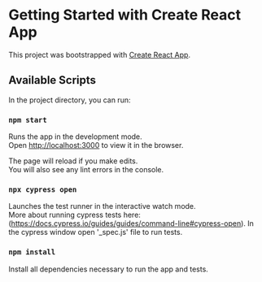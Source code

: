 # Getting Started with Create React App

This project was bootstrapped with [Create React App](https://github.com/facebook/create-react-app).

## Available Scripts

In the project directory, you can run:

### `npm start`

Runs the app in the development mode.\
Open [http://localhost:3000](http://localhost:3000) to view it in the browser.

The page will reload if you make edits.\
You will also see any lint errors in the console.

### `npx cypress open`

Launches the test runner in the interactive watch mode.\
More about running cypress tests here: (https://docs.cypress.io/guides/guides/command-line#cypress-open).
In the cypress window open '\_spec.js' file to run tests.

### `npm install`

Install all dependencies necessary to run the app and tests.
